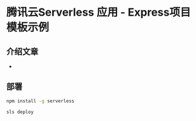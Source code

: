 # 腾讯云Serverless 应用 - Express项目模板示例

## 介绍文章
* 
## 部署

```sh
npm install -g serverless
```

```sh
sls deploy
```